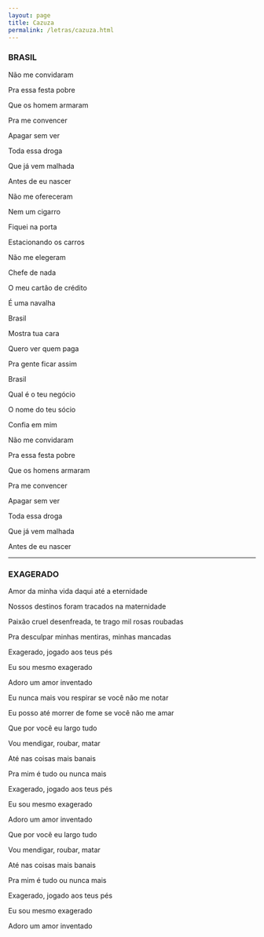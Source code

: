 ```yaml
---
layout: page
title: Cazuza
permalink: /letras/cazuza.html
---
```


### BRASIL

Não me convidaram

Pra essa festa pobre

Que os homem armaram

Pra me convencer

Apagar sem ver

Toda essa droga

Que já vem malhada

Antes de eu nascer

Não me ofereceram

Nem um cigarro

Fiquei na porta

Estacionando os carros

Não me elegeram

Chefe de nada

O meu cartão de crédito

É uma navalha

Brasil

Mostra tua cara

Quero ver quem paga

Pra gente ficar assim

Brasil

Qual é o teu negócio

O nome do teu sócio

Confia em mim

Não me convidaram

Pra essa festa pobre

Que os homens armaram

Pra me convencer

Apagar sem ver

Toda essa droga

Que já vem malhada

Antes de eu nascer

---

### EXAGERADO

Amor da minha vida daqui até a eternidade

Nossos destinos foram tracados na maternidade

Paixão cruel desenfreada, te trago mil rosas roubadas

Pra desculpar minhas mentiras, minhas mancadas

Exagerado, jogado aos teus pés

Eu sou mesmo exagerado

Adoro um amor inventado

Eu nunca mais vou respirar se você não me notar

Eu posso até morrer de fome se você não me amar

Que por você eu largo tudo

Vou mendigar, roubar, matar

Até nas coisas mais banais

Pra mim é tudo ou nunca mais

Exagerado, jogado aos teus pés

Eu sou mesmo exagerado

Adoro um amor inventado

Que por você eu largo tudo

Vou mendigar, roubar, matar

Até nas coisas mais banais

Pra mim é tudo ou nunca mais

Exagerado, jogado aos teus pés

Eu sou mesmo exagerado

Adoro um amor inventado